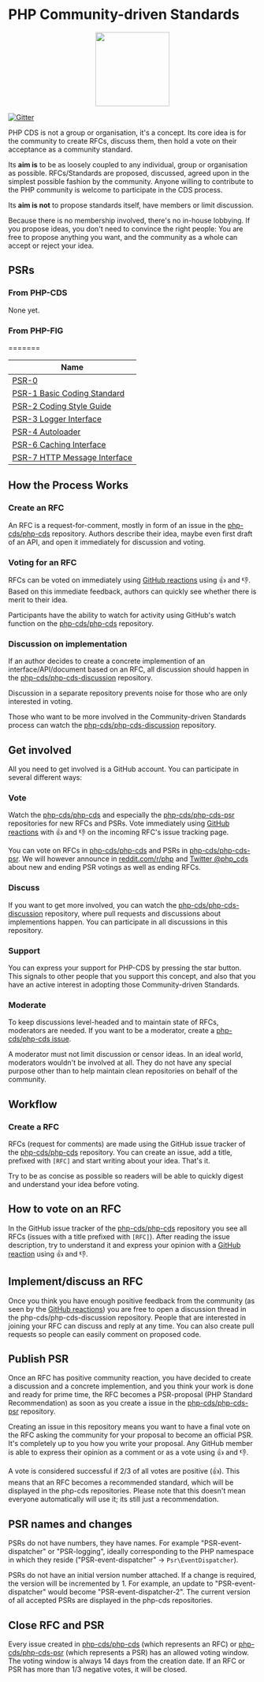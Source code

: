 # PHP Community-driven Standards

<p align="center">
<img src="https://avatars3.githubusercontent.com/u/19323243?v=3&s=300" width="150" />
</p>

[![Gitter](https://badges.gitter.im/php-cds/php-cds.svg)](https://gitter.im/php-cds/php-cds?utm_source=badge&utm_medium=badge&utm_campaign=pr-badge)

PHP CDS is not a group or organisation, it's a concept. Its core idea is for the community to create RFCs,
discuss them, then hold a vote on their acceptance as a community standard.

Its **aim is** to be as loosely coupled to any individual, group or organisation as possible.
RFCs/Standards are proposed, discussed, agreed upon in the simplest possible fashion by the community.
Anyone willing to contribute to the PHP community is welcome to participate in the CDS process.

Its **aim is not** to propose standards itself, have members or limit discussion.

Because there is no membership involved, there's no in-house lobbying. If you propose ideas, you don't need
to convince the right people: You are free to propose anything you want, and the community as a whole can accept or reject your idea. 

## PSRs

### From PHP-CDS

None yet.

### From PHP-FIG
=======

|  Name|
|------|
| [PSR-0](https://github.com/php-fig/fig-standards/blob/master/accepted/PSR-0.md)
| [PSR-1 Basic Coding Standard](https://github.com/php-fig/fig-standards/blob/master/accepted/PSR-1-basic-coding-standard.md)
| [PSR-2 Coding Style Guide](https://github.com/php-fig/fig-standards/blob/master/accepted/PSR-2-coding-style-guide.md)
| [PSR-3 Logger Interface](https://github.com/php-fig/fig-standards/blob/master/accepted/PSR-3-logger-interface.md)
| [PSR-4 Autoloader](https://github.com/php-fig/fig-standards/blob/master/accepted/PSR-4-autoloader.md)
| [PSR-6 Caching Interface](https://github.com/php-fig/fig-standards/blob/master/accepted/PSR-6-cache.md)
| [PSR-7 HTTP Message Interface](https://github.com/php-fig/fig-standards/blob/master/accepted/PSR-7-http-message.md)


## How the Process Works

### Create an RFC

An RFC is a request-for-comment, mostly in form of an issue in the [php-cds/php-cds](https://github.com/php-cds/php-cds/issues/new) repository.
Authors describe their idea, maybe even first draft of an API, and open it immediately for discussion and voting.

### Voting for an RFC

RFCs can be voted on immediately using [GitHub reactions](https://github.com/blog/2119-add-reactions-to-pull-requests-issues-and-comments)
using :+1: and :-1:. Based on this immediate feedback, authors can quickly see whether there is merit to their idea.

Participants have the ability to watch for activity using GitHub's watch function on the [php-cds/php-cds](https://github.com/php-cds/php-cds) repository.

### Discussion on implementation

If an author decides to create a concrete implemention of an interface/API/document based on an RFC,
all discussion should happen in the [php-cds/php-cds-discussion](https://github.com/php-cds/php-cds-discussion) repository.

Discussion in a separate repository prevents noise for those who are only interested in voting.

Those who want to be more involved in the Community-driven Standards process can watch the [php-cds/php-cds-discussion](https://github.com/php-cds/php-cds-discussion) repository.

## Get involved

All you need to get involved is a GitHub account. You can participate in several different ways:

### Vote

Watch the [php-cds/php-cds](https://github.com/php-cds/php-cds/watchers) and especially the [php-cds/php-cds-psr](https://github.com/php-cds/php-cds-psr) repositories for new RFCs and PSRs. Vote immediately using [GitHub reactions](https://github.com/blog/2119-add-reactions-to-pull-requests-issues-and-comments)
with :+1: and :-1: on the incoming RFC's issue tracking page.

You can vote on RFCs in [php-cds/php-cds](https://github.com/php-cds/php-cds) and PSRs in [php-cds/php-cds-psr](https://github.com/php-cds/php-cds-psr). We will however announce in [reddit.com/r/php](https://www.reddit.com/r/PHP/) and [Twitter @php_cds](https://twitter.com/php_cds) about new and ending PSR votings as well as ending RFCs.

### Discuss

If you want to get more involved, you can watch the [php-cds/php-cds-discussion](https://github.com/php-cds/php-cds-discussion) repository, where pull requests and discussions about implementions happen. You can participate in all discussions in this repository.

### Support

You can express your support for PHP-CDS by pressing the star button. This signals to other people that you support this concept, and also that you have an active interest in adopting those Community-driven Standards.

### Moderate

To keep discussions level-headed and to maintain state of RFCs, moderators are needed. If you want to be a moderator, create a [php-cds/php-cds issue](https://github.com/php-cds/php-cds/issues).

A moderator must not limit discussion or censor ideas. In an ideal world, moderators wouldn't be involved at all. They do not have any special
purpose other than to help maintain clean repositories on behalf of the community.

## Workflow

### Create a RFC

RFCs (request for comments) are made using the GitHub issue tracker of the [php-cds/php-cds](https://github.com/php-cds/php-cds/issues) repository. You can create an issue, add a title, prefixed with `[RFC]` and
start writing about your idea. That's it.

Try to be as concise as possible so readers will be able to quickly digest and understand your idea before voting.

## How to vote on an RFC

In the GitHub issue tracker of the [php-cds/php-cds](https://github.com/php-cds/php-cds) repository you see all RFCs (issues with a title prefixed with `[RFC]`).
After reading the issue description, try to understand it and express your opinion with a [GitHub reaction](https://github.com/blog/2119-add-reactions-to-pull-requests-issues-and-comments)
using :+1: and :-1:.

## Implement/discuss an RFC

Once you think you have enough positive feedback from the community (as seen by the [GitHub reactions](https://github.com/blog/2119-add-reactions-to-pull-requests-issues-and-comments))
you are free to open a discussion thread in the php-cds/php-cds-discussion repository. People that are interested in joining
your RFC can discuss and reply at any time. You can also create pull requests so people can easily comment on proposed code.

## Publish PSR

Once an RFC has positive community reaction, you have decided to create a discussion and a concrete implemention, and you think your work is
done and ready for prime time, the RFC becomes a PSR-proposal (PHP Standard Recommendation) as soon as you create a issue in the
[php-cds/php-cds-psr](https://github.com/php-cds/php-cds-psr) repository.

Creating an issue in this repository means you want to have a final vote on the RFC asking the community for your proposal to become an official PSR.
It's completely up to you how you write your proposal. Any GitHub member is able to express their opinion as a comment or as a vote using :+1: and :-1:.

A vote is considered successful if 2/3 of all votes are positive (:+1:). This means that an RFC becomes a recommended standard, which will be displayed in the php-cds repositories. Please note that this doesn't mean everyone automatically will use it; its still just
a recommendation.

## PSR names and changes

PSRs do not have numbers, they have names. For example "PSR-event-dispatcher" or "PSR-logging", ideally corresponding to the PHP
namespace in which they reside ("PSR-event-dispatcher" -> `Psr\EventDispatcher`).

PSRs do not have an initial version number attached. If a change is required, the version will be incremented by 1.
For example, an update to "PSR-event-dispatcher" would become "PSR-event-dispatcher-2".
The current version of all accepted PSRs are displayed in the php-cds repositories.

## Close RFC and PSR

Every issue created in [php-cds/php-cds](https://github.com/php-cds/php-cds) (which represents an RFC) or [php-cds/php-cds-psr](https://github.com/php-cds/php-cds-psr) (which represents a PSR) has an allowed voting window. The voting window is always 14 days from the creation date. If an RFC or PSR has more than 1/3 negative votes, it will be closed.

